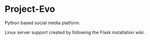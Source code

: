 # Project-Evo
Python based social media platform.

Linux server support created by following the Flask installation wiki.
